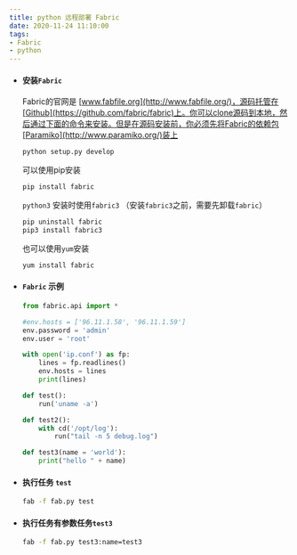 ```yaml
---
title: python 远程部署 Fabric
date: 2020-11-24 11:10:00
tags:
- Fabric
- python
---
```


- ####  安装`Fabric`

  Fabric的官网是 [www.fabfile.org](http://www.fabfile.org/)，源码托管在[Github](https://github.com/fabric/fabric)上。你可以clone源码到本地，然后通过下面的命令来安装。但是在源码安装前，你必须先将Fabric的依赖包[Paramiko](http://www.paramiko.org/)装上

  ```bash
  python setup.py develop
  ```

  可以使用pip安装

  ```bash
  pip install fabric
  ```

  `python3` 安装时使用`fabric3` （安装`fabric3`之前，需要先卸载`fabric`）

  ```bash
  pip uninstall fabric
  pip3 install fabric3
  ```

  也可以使用`yum`安装

  ```bash
  yum install fabric
  ```

  <!--more-->

- #### `Fabric` 示例

  ```python
  from fabric.api import *
  
  #env.hosts = ['96.11.1.58', '96.11.1.59']
  env.password = 'admin'
  env.user = 'root'
  
  with open('ip.conf') as fp:
      lines = fp.readlines()
      env.hosts = lines
      print(lines)
  
  def test():
      run('uname -a')
  
  def test2():
      with cd('/opt/log'):
          run("tail -n 5 debug.log")
  
  def test3(name = 'world'):
      print("hello " + name)
  ```


- #### 执行任务 `test`

    ```bash
    fab -f fab.py test
    ```

- #### 执行任务有参数任务`test3`

  ```bash
  fab -f fab.py test3:name=test3
  ```
